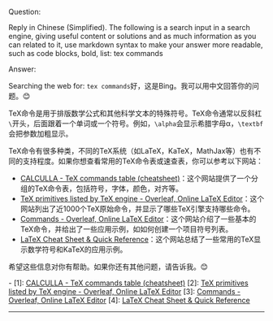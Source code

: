 Question:

Reply in Chinese (Simplified).
The following is a search input in a search engine, giving useful content or solutions and as much information as you can related to it, use markdown syntax to make your answer more readable, such as code blocks, bold, list:
tex commands

Answer:

Searching the web for: `tex commands`好，这是Bing。我可以用中文回答你的问题。😊

TeX命令是用于排版数学公式和其他科学文本的特殊符号。TeX命令通常以反斜杠`\`开头，后面跟着一个单词或一个符号。例如，`\alpha`会显示希腊字母α，`\textbf`会把参数加粗显示。

TeX命令有很多种类，不同的TeX系统（如LaTeX，KaTeX，MathJax等）也有不同的支持程度。如果你想查看常用的TeX命令表或速查表，你可以参考以下网站：

- [CALCULLA - TeX commands table (cheatsheet)](https://calculla.com/tex_cheat_sheet)：这个网站提供了一个分组的TeX命令表，包括符号，字体，颜色，对齐等。
- [TeX primitives listed by TeX engine - Overleaf, Online LaTeX Editor](https://www.overleaf.com/learn/latex/TeX_primitives_listed_by_TeX_engine)：这个网站列出了近1000个TeX原始命令，并显示了哪些TeX引擎支持哪些命令。
- [Commands - Overleaf, Online LaTeX Editor](https://www.overleaf.com/learn/latex/Commands)：这个网站介绍了一些基本的TeX命令，并给出了一些应用示例，如如何创建一个项目符号列表。
- [LaTeX Cheat Sheet & Quick Reference](https://quickref.me/latex)：这个网站总结了一些常用的TeX显示数学符号和KaTeX的应用示例。

希望这些信息对你有帮助。如果你还有其他问题，请告诉我。😊

\-
\[1]: [CALCULLA - TeX commands table (cheatsheet)](https://calculla.com/tex_cheat_sheet)
\[2]: [TeX primitives listed by TeX engine - Overleaf, Online LaTeX Editor](https://www.overleaf.com/learn/latex/TeX_primitives_listed_by_TeX_engine)
\[3]: [Commands - Overleaf, Online LaTeX Editor](https://www.overleaf.com/learn/latex/Commands)
\[4]: [LaTeX Cheat Sheet & Quick Reference](https://quickref.me/latex)

<hr/>

